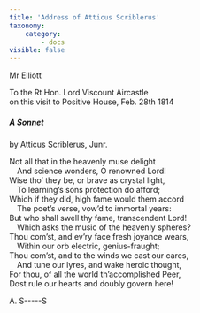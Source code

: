 ```yaml
---
title: 'Address of Atticus Scriblerus'
taxonomy:
    category:
        - docs
visible: false
---
```


<div class="author">Mr Elliott</div>

To the Rt Hon. Lord Viscount Aircastle  
on this visit to Positive House, Feb. 28th 1814

##### A Sonnet

by Atticus Scriblerus, Junr.

Not all that in the heavenly muse delight  
&emsp;And science wonders, O renowned Lord!  
Wise tho’ they be, or brave as crystal light,  
&emsp;To learning’s sons protection do afford;  
Which if they did, high fame would them accord  
&emsp;The poet’s verse, vow’d to immortal years:  
But who shall swell thy fame, transcendent Lord!  
&emsp;Which asks the music of the heavenly spheres?  
Thou com’st, and ev’ry face fresh joyance wears,  
&emsp;Within our orb electric, genius-fraught;  
Thou com’st, and to the winds we cast our cares,  
&emsp;And tune our lyres, and wake heroic thought,  
For thou, of all the world th’accomplished Peer,  
Dost rule our hearts and doubly govern here!

A. S-----S